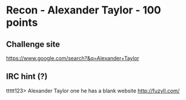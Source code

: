 # Recon - Alexander Taylor - 100 points  

## Challenge site  

https://www.google.com/search?&q=Alexander+Taylor  

## IRC hint (?)  

ttttt123> Alexander  Taylor one he has a blank website http://fuzyll.com/  


